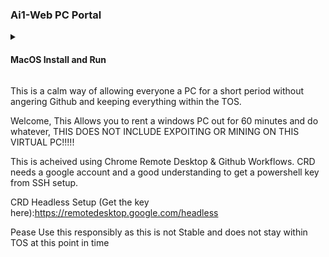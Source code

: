 <b><h3>Ai1-Web PC Portal</h3></b>

<details>
  <summary><h4><b>MacOS Install and Run</b></h4></summary>
<br>
* GO to **Actions** Tab and select one of system workflow.
  
* Click **Run Workflow** button on the left of **This workflow has a workflow dispatch event trigger** line.
  
* Go to the CRD link in the bottom of this file and go to **Set up via SSH**. 
  
* Go to the page with windows and Debian linux keys and copy the **Windows (Powershell)** Key
  
*put that key and a 6 digit code of your choice in the Dispatch event trigger
  
* Go Back to CRD and go to the **Remote Access** Tab
  
* Wait for there to be a PC set up, its random numbers starting with FV
  
* Input the 6 digit code you put in the trigger
  
* Enjoy!
  
</details>

This is a calm way of allowing everyone a PC for a short period without angering Github and keeping everything within the TOS.

Welcome, This Allows you to rent a windows PC out for 60 minutes and do whatever, THIS DOES NOT INCLUDE EXPOITING OR MINING ON THIS VIRTUAL PC!!!!!

This is acheived using Chrome Remote Desktop & Github Workflows. CRD needs a google account and a good understanding to get a powershell key from SSH setup.

CRD Headless Setup (Get the key here):https://remotedesktop.google.com/headless

Pease Use this responsibly as this is not Stable and does not stay within TOS at this point in time


